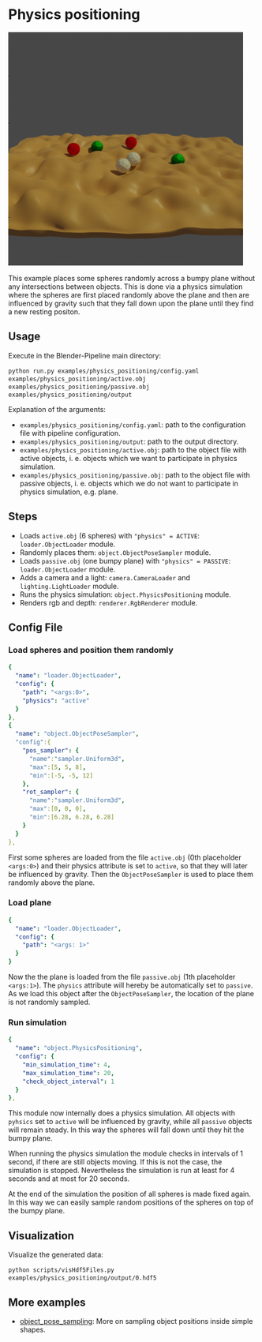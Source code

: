 # Physics positioning

![](rendering.png)

This example places some spheres randomly across a bumpy plane without any intersections between objects.
This is done via a physics simulation where the spheres are first placed randomly above the plane and then are influenced by gravity such that they fall down upon the plane until they find a new resting positon.

## Usage

Execute in the Blender-Pipeline main directory:

```
python run.py examples/physics_positioning/config.yaml examples/physics_positioning/active.obj examples/physics_positioning/passive.obj examples/physics_positioning/output
```

Explanation of the arguments:
* `examples/physics_positioning/config.yaml`: path to the configuration file with pipeline configuration.
* `examples/physics_positioning/output`: path to the output directory.
* `examples/physics_positioning/active.obj`: path to the object file with active objects, i. e. objects which we want to participate in physics simulation.
* `examples/physics_positioning/passive.obj`: path to the object file with passive objects, i. e. objects which we do not want to participate in physics simulation, e.g. plane.

## Steps

* Loads `active.obj` (6 spheres) with `"physics" = ACTIVE`: `loader.ObjectLoader` module.
* Randomly places them: `object.ObjectPoseSampler` module.
* Loads `passive.obj` (one bumpy plane) with `"physics" = PASSIVE`: `loader.ObjectLoader` module.
* Adds a camera and a light: `camera.CameraLoader` and `lighting.LightLoader` module.
* Runs the physics simulation: `object.PhysicsPositioning` module.
* Renders rgb and depth: `renderer.RgbRenderer` module.

## Config File

### Load spheres and position them randomly

```yaml
{
  "name": "loader.ObjectLoader",
  "config": {
    "path": "<args:0>",
    "physics": "active"
  }
},
{
  "name": "object.ObjectPoseSampler",
  "config":{
    "pos_sampler": {
      "name":"sampler.Uniform3d",
      "max":[5, 5, 8],
      "min":[-5, -5, 12]
    },
    "rot_sampler": {
      "name":"sampler.Uniform3d",
      "max":[0, 0, 0],
      "min":[6.28, 6.28, 6.28]
    }
  }
},
```

First some spheres are loaded from the file `active.obj` (0th placeholder `<args:0>`) and their physics attribute is set to `active`, so that they will later be influenced by gravity. 
Then the `ObjectPoseSampler` is used to place them randomly above the plane.
 
### Load plane

```yaml
{
  "name": "loader.ObjectLoader",
  "config": {
    "path": "<args: 1>"
  }
}
```

Now the the plane is loaded from the file `passive.obj` (1th placeholder `<args:1>`).
The `physics` attribute will hereby be automatically set to `passive`.
As we load this object after the `ObjectPoseSampler`, the location of the plane is not randomly sampled.

### Run simulation

```yaml
{
  "name": "object.PhysicsPositioning",
  "config": {
    "min_simulation_time": 4,
    "max_simulation_time": 20,
    "check_object_interval": 1
  }
},
```

This module now internally does a physics simulation. 
All objects with `pyhsics` set to `active` will be influenced by gravity, while all `passive` objects will remain steady.
In this way the spheres will fall down until they hit the bumpy plane.

When running the physics simulation the module checks in intervals of 1 second, if there are still objects moving. If this is not the case, the simulation is stopped.
Nevertheless the simulation is run at least for 4 seconds and at most for 20 seconds.

At the end of the simulation the position of all spheres is made fixed again.
In this way we can easily sample random positions of the spheres on top of the bumpy plane.

## Visualization

Visualize the generated data:

```
python scripts/visHdf5Files.py examples/physics_positioning/output/0.hdf5
```

## More examples

* [object_pose_sampling](../object_pose_sampling): More on sampling object positions inside simple shapes.